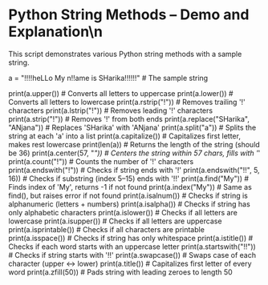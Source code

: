 # Python String Methods – Demo and Explanation\n

This script demonstrates various Python string methods with a sample string.

a = "!!!!heLLo My n!!ame is SHarika!!!!!!"  # The sample string

print(a.upper())           # Converts all letters to uppercase
print(a.lower())           # Converts all letters to lowercase
print(a.rstrip("!"))       # Removes trailing '!' characters
print(a.lstrip("!"))       # Removes leading '!' characters
print(a.strip("!"))        # Removes '!' from both ends
print(a.replace("SHarika", "ANjana"))  # Replaces 'SHarika' with 'ANjana'
print(a.split("a"))        # Splits the string at each 'a' into a list
print(a.capitalize())      # Capitalizes first letter, makes rest lowercase
print(len(a))              # Returns the length of the string (should be 36)
print(a.center(57, "*"))   # Centers the string within 57 chars, fills with '*'
print(a.count("!"))        # Counts the number of '!' characters
print(a.endswith("!"))     # Checks if string ends with '!'
print(a.endswith("!!", 5, 16)) # Checks if substring (index 5–15) ends with '!!'
print(a.find("My"))        # Finds index of 'My', returns -1 if not found
print(a.index("My"))       # Same as find(), but raises error if not found
print(a.isalnum())         # Checks if string is alphanumeric (letters + numbers)
print(a.isalpha())         # Checks if string has only alphabetic characters
print(a.islower())         # Checks if all letters are lowercase
print(a.isupper())         # Checks if all letters are uppercase
print(a.isprintable())     # Checks if all characters are printable
print(a.isspace())         # Checks if string has only whitespace
print(a.istitle())         # Checks if each word starts with an uppercase letter
print(a.startswith("!!"))  # Checks if string starts with '!!'
print(a.swapcase())        # Swaps case of each character (upper ↔ lower)
print(a.title())           # Capitalizes first letter of every word
print(a.zfill(50))         # Pads string with leading zeroes to length 50
